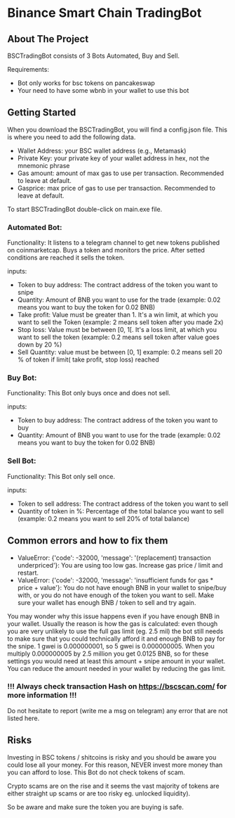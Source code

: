 # Binance Smart Chain TradingBot

## About The Project
BSCTradingBot consists of 3 Bots Automated, Buy and Sell. 

Requirements:
  - Bot only works for bsc tokens on pancakeswap 
  - Your need to have some wbnb in your wallet to use this bot
  
## Getting Started
When you download the BSCTradingBot, you will find a config.json file. This is where you need to add the following data.
  - Wallet Address: your BSC wallet address (e.g., Metamask)
  - Private Key: your private key of your wallet address in hex, not the mnemonic phrase 
  - Gas amount: amount of max gas to use per transaction. Recommended to leave at default.
  - Gasprice: max price of gas to use per transaction. Recommended to leave at default.

To start BSCTradingBot double-click on main.exe file. 


### Automated Bot: 
Functionality: It listens to a telegram channel to get new tokens published on coinmarketcap.
              Buys a token and monitors the price. 
              After setted conditions are reached it sells the token.

inputs:
  - Token to buy address: The contract address of the token you want to snipe
  - Quantity: Amount of BNB you want to use for the trade (example: 0.02 means you want to buy the token for 0.02 BNB)
  - Take profit: Value must be greater than 1. It's a win limit, at which you want to sell the Token (example: 2 means sell token after you made 2x) 
  - Stop loss: Value must be between [0, 1[. It's a loss limit, at which you want to sell the token (example: 0.2 means sell token after value 
    goes down by 20 %)
  - Sell Quantity: value must be between [0, 1] example: 0.2 means sell 20 % of token if limit( take profit, stop loss) reached 
  

### Buy Bot:
Functionality: This Bot only buys once and does not sell.

inputs:
  - Token to buy address: The contract address of the token you want to buy
  - Quantity: Amount of BNB you want to use for the trade (example: 0.02 means you want to buy the token for 0.02 BNB)


### Sell Bot:
Functionality: This Bot only sell once.

inputs:
  - Token to sell address: The contract address of the token you want to sell
  - Quantity of token in %: Percentage of the total balance you want to sell (example: 0.2 means you want to sell 20% of total balance)

## Common errors and how to fix them
  - ValueError: {'code': -32000, 'message': '(replacement) transaction underpriced'}: You are using too low gas. Increase gas price / limit and restart. 
  - ValueError: {'code': -32000, 'message': 'insufficient funds for gas * price + value'}:
You do not have enough BNB in your wallet to snipe/buy with, or you do not have enough of the token you want to sell. Make sure your wallet has enough BNB / token to sell and try again.
   
  You may wonder why this issue happens even if you have enough BNB in your wallet. 
  Usually the reason is how the gas is calculated: even though you are very unlikely to use the full gas limit (eg. 2.5 mil) the bot still needs to make sure that you could technically afford it and enough BNB to pay for the snipe. 
  1 gwei is 0.000000001, so 5 gwei is 0.000000005. When you multiply 0.000000005 by 2.5 million you get 0.0125 BNB, so for these settings you would need at least this amount + snipe amount in your wallet. 
  You can reduce the amount needed in your wallet by reducing the gas limit.

  ### !!! Always check transaction Hash on https://bscscan.com/ for more information !!!
  Do not hesitate to report (write me a msg on telegram) any error that are not listed here.  

## Risks

Investing in BSC tokens / shitcoins is risky and you should be aware you could lose all your money. For this reason, NEVER invest more money than you can afford to lose.
This Bot do not check tokens of scam.

Crypto scams are on the rise and it seems the vast majority of tokens are either straight up scams or are too risky eg. unlocked liquidity).

So be aware and make sure the token you are buying is safe.


